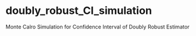 # doubly_robust_CI_simulation
Monte Calro Simulation for Confidence Interval of Doubly Robust Estimator
